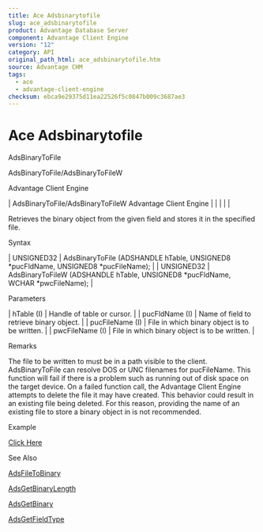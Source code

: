 ```yaml
---
title: Ace Adsbinarytofile
slug: ace_adsbinarytofile
product: Advantage Database Server
component: Advantage Client Engine
version: "12"
category: API
original_path_html: ace_adsbinarytofile.htm
source: Advantage CHM
tags:
  - ace
  - advantage-client-engine
checksum: ebca9e29375d11ea22526f5c0847b009c3687ae3
---
```


# Ace Adsbinarytofile

AdsBinaryToFile

AdsBinaryToFile/AdsBinaryToFileW

Advantage Client Engine

| AdsBinaryToFile/AdsBinaryToFileW  Advantage Client Engine |  |  |  |  |

Retrieves the binary object from the given field and stores it in the specified file.

Syntax

| UNSIGNED32 | AdsBinaryToFile (ADSHANDLE hTable,  UNSIGNED8 \*pucFldName,  UNSIGNED8 \*pucFileName); |
| UNSIGNED32 | AdsBinaryToFileW (ADSHANDLE hTable,  UNSIGNED8 \*pucFldName,  WCHAR \*pwcFileName); |

Parameters

| hTable (I) | Handle of table or cursor. |
| pucFldName (I) | Name of field to retrieve binary object. |
| pucFileName (I) | File in which binary object is to be written. |
| pwcFileName (I) | File in which binary object is to be written. |

Remarks

The file to be written to must be in a path visible to the client. AdsBinaryToFile can resolve DOS or UNC filenames for pucFileName. This function will fail if there is a problem such as running out of disk space on the target device. On a failed function call, the Advantage Client Engine attempts to delete the file it may have created. This behavior could result in an existing file being deleted. For this reason, providing the name of an existing file to store a binary object in is not recommended.

Example

[Click Here](ace_examples.md#adsbinarytofileexample)

See Also

[AdsFileToBinary](ace_adsfiletobinary.md)

[AdsGetBinaryLength](ace_adsgetbinarylength.md)

[AdsGetBinary](ace_adsgetbinary.md)

[AdsGetFieldType](ace_adsgetfieldtype.md)
